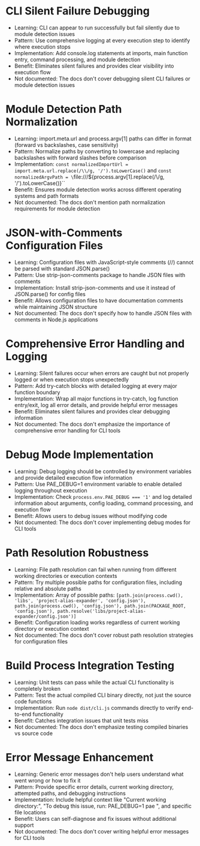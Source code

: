 # CLI Silent Failure Debugging

- Learning: CLI can appear to run successfully but fail silently due to module detection issues
- Pattern: Use comprehensive logging at every execution step to identify where execution stops
- Implementation: Add console.log statements at imports, main function entry, command processing, and module detection
- Benefit: Eliminates silent failures and provides clear visibility into execution flow
- Not documented: The docs don't cover debugging silent CLI failures or module detection issues

# Module Detection Path Normalization

- Learning: import.meta.url and process.argv[1] paths can differ in format (forward vs backslashes, case sensitivity)
- Pattern: Normalize paths by converting to lowercase and replacing backslashes with forward slashes before comparison
- Implementation: `const normalizedImportUrl = import.meta.url.replace(/\\/g, '/').toLowerCase()` and `const normalizedArgvPath = \`file:///${process.argv[1].replace(/\\/g, '/').toLowerCase()}\``
- Benefit: Ensures module detection works across different operating systems and path formats
- Not documented: The docs don't mention path normalization requirements for module detection

# JSON-with-Comments Configuration Files

- Learning: Configuration files with JavaScript-style comments (//) cannot be parsed with standard JSON.parse()
- Pattern: Use strip-json-comments package to handle JSON files with comments
- Implementation: Install strip-json-comments and use it instead of JSON.parse() for config files
- Benefit: Allows configuration files to have documentation comments while maintaining JSON structure
- Not documented: The docs don't specify how to handle JSON files with comments in Node.js applications

# Comprehensive Error Handling and Logging

- Learning: Silent failures occur when errors are caught but not properly logged or when execution stops unexpectedly
- Pattern: Add try-catch blocks with detailed logging at every major function boundary
- Implementation: Wrap all major functions in try-catch, log function entry/exit, log all error details, and provide helpful error messages
- Benefit: Eliminates silent failures and provides clear debugging information
- Not documented: The docs don't emphasize the importance of comprehensive error handling for CLI tools

# Debug Mode Implementation

- Learning: Debug logging should be controlled by environment variables and provide detailed execution flow information
- Pattern: Use PAE_DEBUG=1 environment variable to enable detailed logging throughout execution
- Implementation: Check `process.env.PAE_DEBUG === '1'` and log detailed information about arguments, config loading, command processing, and execution flow
- Benefit: Allows users to debug issues without modifying code
- Not documented: The docs don't cover implementing debug modes for CLI tools

# Path Resolution Robustness

- Learning: File path resolution can fail when running from different working directories or execution contexts
- Pattern: Try multiple possible paths for configuration files, including relative and absolute paths
- Implementation: Array of possible paths: `[path.join(process.cwd(), 'libs', 'project-alias-expander', 'config.json'), path.join(process.cwd(), 'config.json'), path.join(PACKAGE_ROOT, 'config.json'), path.resolve('libs/project-alias-expander/config.json')]`
- Benefit: Configuration loading works regardless of current working directory or execution context
- Not documented: The docs don't cover robust path resolution strategies for configuration files

# Build Process Integration Testing

- Learning: Unit tests can pass while the actual CLI functionality is completely broken
- Pattern: Test the actual compiled CLI binary directly, not just the source code functions
- Implementation: Run `node dist/cli.js` commands directly to verify end-to-end functionality
- Benefit: Catches integration issues that unit tests miss
- Not documented: The docs don't emphasize testing compiled binaries vs source code

# Error Message Enhancement

- Learning: Generic error messages don't help users understand what went wrong or how to fix it
- Pattern: Provide specific error details, current working directory, attempted paths, and debugging instructions
- Implementation: Include helpful context like "Current working directory:", "To debug this issue, run: PAE_DEBUG=1 pae <command>", and specific file locations
- Benefit: Users can self-diagnose and fix issues without additional support
- Not documented: The docs don't cover writing helpful error messages for CLI tools

